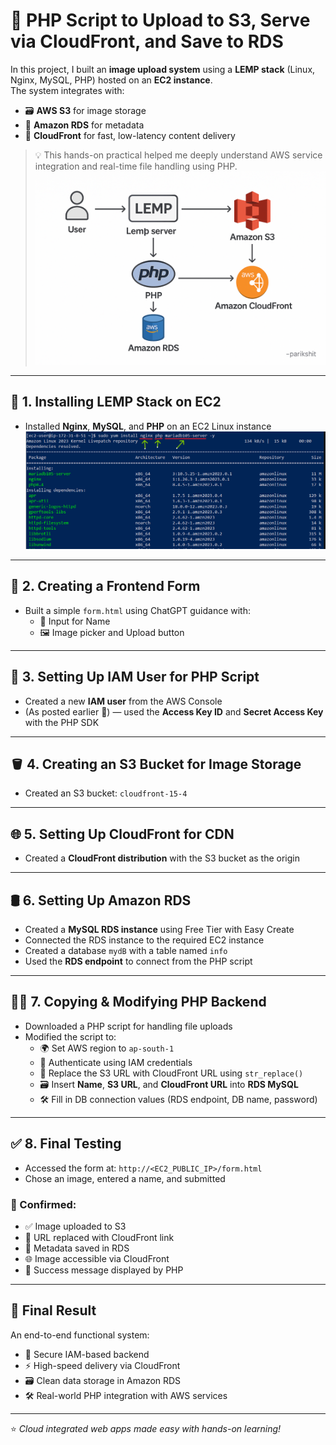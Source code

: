 # 🚀 PHP Script to Upload to S3, Serve via CloudFront, and Save to RDS

In this project, I built an **image upload system** using a **LEMP stack** (Linux, Nginx, MySQL, PHP) hosted on an **EC2 instance**.  
The system integrates with:
- 🗃️ **AWS S3** for image storage  
- 🧾 **Amazon RDS** for metadata  
- 🚀 **CloudFront** for fast, low-latency content delivery  

> 💡 This hands-on practical helped me deeply understand AWS service integration and real-time file handling using PHP.
 ![](./Images/archi.png)

---

## 🧱 1. Installing LEMP Stack on EC2
- Installed **Nginx**, **MySQL**, and **PHP** on an EC2 Linux instance
 ![](./Images/downloadLEMP.png)

---

## 🧾 2. Creating a Frontend Form
- Built a simple `form.html` using ChatGPT guidance with:
  - 👤 Input for Name
  - 🖼️ Image picker and Upload button

---

## 🔐 3. Setting Up IAM User for PHP Script
- Created a new **IAM user** from the AWS Console  
- (As posted earlier 📄) — used the **Access Key ID** and **Secret Access Key** with the PHP SDK

---

## 🪣 4. Creating an S3 Bucket for Image Storage
- Created an S3 bucket: `cloudfront-15-4`

---

## 🌐 5. Setting Up CloudFront for CDN
- Created a **CloudFront distribution** with the S3 bucket as the origin

---

## 🛢️ 6. Setting Up Amazon RDS
- Created a **MySQL RDS instance** using Free Tier with Easy Create
- Connected the RDS instance to the required EC2 instance
- Created a database `mydB` with a table named `info`
- Used the **RDS endpoint** to connect from the PHP script

---

## 🧑‍💻 7. Copying & Modifying PHP Backend
- Downloaded a PHP script for handling file uploads
- Modified the script to:
  - 🌍 Set AWS region to `ap-south-1`
  - 🔑 Authenticate using IAM credentials
  - 🔄 Replace the S3 URL with CloudFront URL using `str_replace()`
  - 🗃️ Insert **Name**, **S3 URL**, and **CloudFront URL** into **RDS MySQL**
  - 🛠️ Fill in DB connection values (RDS endpoint, DB name, password)

---

## ✅ 8. Final Testing
- Accessed the form at: `http://<EC2_PUBLIC_IP>/form.html`
- Chose an image, entered a name, and submitted

### 🧪 Confirmed:
- ✅ Image uploaded to S3
- 🔄 URL replaced with CloudFront link
- 🧾 Metadata saved in RDS
- 🌐 Image accessible via CloudFront
- 🎉 Success message displayed by PHP

---

## 🎯 Final Result
An end-to-end functional system:
- 🔐 Secure IAM-based backend
- ⚡ High-speed delivery via CloudFront
- 🗃️ Clean data storage in Amazon RDS
- 🛠️ Real-world PHP integration with AWS services

---

⭐ *Cloud integrated web apps made easy with hands-on learning!*
